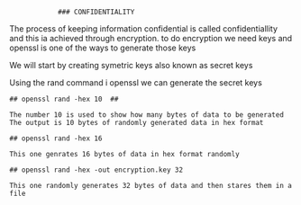                 ### CONFIDENTIALITY

The process of keeping information confidential is called confidentiallity and this ia achieved through encryption.
to do encryption we need keys and openssl is one of the ways to generate those keys

We will start by creating symetric keys also known as secret keys

Using the rand command i openssl we can generate the secret keys

    ## openssl rand -hex 10  ##

    The number 10 is used to show how many bytes of data to be generated
    The output is 10 bytes of randomly generated data in hex format

    ## openssl rand -hex 16

    This one genrates 16 bytes of data in hex format randomly

    ## openssl rand -hex -out encryption.key 32

    This one randomly generates 32 bytes of data and then stares them in a file
